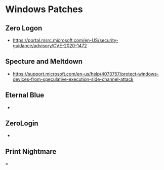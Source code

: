 # Windows Patches

## Zero Logon
- https://portal.msrc.microsoft.com/en-US/security-guidance/advisory/CVE-2020-1472

## Specture and Meltdown
- https://support.microsoft.com/en-us/help/4073757/protect-windows-devices-from-speculative-execution-side-channel-attack

## Eternal Blue
- 

## ZeroLogin
- 
## Print Nightmare
=



